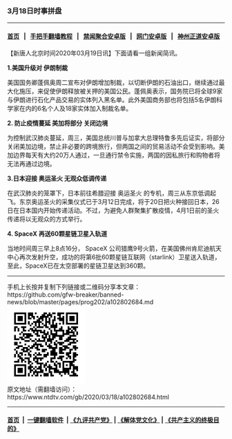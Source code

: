 ### 3月18日时事拼盘
------------------------

#### [首页](https://github.com/gfw-breaker/banned-news/blob/master/README.md) &nbsp;&nbsp;|&nbsp;&nbsp; [手把手翻墙教程](https://github.com/gfw-breaker/guides/wiki) &nbsp;&nbsp;|&nbsp;&nbsp; [禁闻聚合安卓版](https://github.com/gfw-breaker/bn-android) &nbsp;&nbsp;|&nbsp;&nbsp; [网门安卓版](https://github.com/oGate2/oGate) &nbsp;&nbsp;|&nbsp;&nbsp; [神州正道安卓版](https://github.com/SzzdOgate/update) 



<div><div class="post_content" itemprop="articleBody">
 <p>
  【新唐人北京时间2020年03月19日讯】下面请看一组新闻简讯。
 </p>
 <p>
  <strong>
   1.美国升级对
   <ok href="https://www.ntdtv.com/gb/伊朗制裁.htm">
    伊朗制裁
   </ok>
  </strong>
 </p>
 <p>
  美国国务卿蓬佩奥周二宣布对伊朗增加制裁，以切断伊朗的石油出口，继续通过最大化施压，来促使伊朗释放被关押的美国公民。蓬佩奥表示，国务院已将全球9家与伊朗进行石化产品交易的实体列入黑名单。此外美国商务部也将包括5名伊朗科学家在内的6名个人及18家实体加入制裁名单。
 </p>
 <p>
  <strong>
   2. 防止疫情蔓延 美加将部分
   <ok href="https://www.ntdtv.com/gb/关闭边境.htm">
    关闭边境
   </ok>
  </strong>
 </p>
 <p>
  为控制武汉肺炎蔓延，周三，美国总统川普与加拿大总理特鲁多先后证实，将部分关闭美加边境，禁止非必要的跨境旅行，但两国之间的贸易活动不会受到影响。美加边界每天有大约20万人通过，一旦通行禁令实施，两国的因私旅行和购物者将无法再通过边境。
 </p>
 <p>
  <strong>
   3.日本迎接
   <ok href="https://www.ntdtv.com/gb/奥运圣火.htm">
    奥运圣火
   </ok>
   无观众低调传递
  </strong>
 </p>
 <p>
  在武汉肺炎的笼罩下，日本前往希腊迎接
  <ok href="https://www.ntdtv.com/gb/奥运圣火.htm">
   奥运圣火
  </ok>
  的专机，周三从东京低调起飞。东京奥运圣火的采集仪式已于3月12日完成，将于20日把火种接回日本，26日在日本国内开始传递活动。不过，为避免人群聚集扩散疫情，4月1日前的圣火传递将以无观众的方式举行。
 </p>
 <p>
  <strong>
   4.
   <ok href="https://www.ntdtv.com/gb/spacex.htm">
    SpaceX
   </ok>
   再送60颗星链卫星入轨道
  </strong>
 </p>
 <p>
  当地时间周三早上8点16分，
  <ok href="https://www.ntdtv.com/gb/spacex.htm">
   SpaceX
  </ok>
  公司猎鹰9号火箭，在美国佛州肯尼迪航天中心再次发射升空，成功的将第6批60颗星链互联网（starlink）卫星送入轨道，至此，SpaceX已在太空部署的星链卫星达到360颗。
 </p>
 <div class="single_ad">
 </div>
</div>
</div>
<hr/>
手机上长按并复制下列链接或二维码分享本文章：<br/>
https://github.com/gfw-breaker/banned-news/blob/master/pages/prog202/a102802684.md <br/>
<a href='https://github.com/gfw-breaker/banned-news/blob/master/pages/prog202/a102802684.md'><img src='https://github.com/gfw-breaker/banned-news/blob/master/pages/prog202/a102802684.md.png'/></a> <br/>
原文地址（需翻墙访问）：https://www.ntdtv.com/gb/2020/03/18/a102802684.html


------------------------
#### [首页](https://github.com/gfw-breaker/banned-news/blob/master/README.md) &nbsp;|&nbsp; [一键翻墙软件](https://github.com/gfw-breaker/nogfw/blob/master/README.md) &nbsp;| [《九评共产党》](https://github.com/gfw-breaker/9ping.md/blob/master/README.md#九评之一评共产党是什么) | [《解体党文化》](https://github.com/gfw-breaker/jtdwh.md/blob/master/README.md) | [《共产主义的终极目的》](https://github.com/gfw-breaker/gczydzjmd.md/blob/master/README.md)


<img src='http://gfw-breaker.win/banned-news/pages/prog202/a102802684.md' width='0px' height='0px'/>